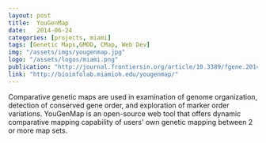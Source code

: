 ```yaml
---
layout: post
title:  YouGenMap
date:   2014-06-24
categories: [projects, miami]
tags: [Genetic Maps,GMOD, CMap, Web Dev]
img: "/assets/imgs/yougenmap.jpg"
logo: "/assets/logos/miami.png"
publication: "http://journal.frontiersin.org/article/10.3389/fgene.2014.00183/full"
link: "http://bioinfolab.miamioh.edu/yougenmap/"
---
```


Comparative genetic maps are used in examination of genome organization, detection of conserved gene order, and exploration of marker order variations. YouGenMap is an open-source web tool that offers dynamic comparative mapping capability of users' own genetic mapping between 2 or more map sets.
